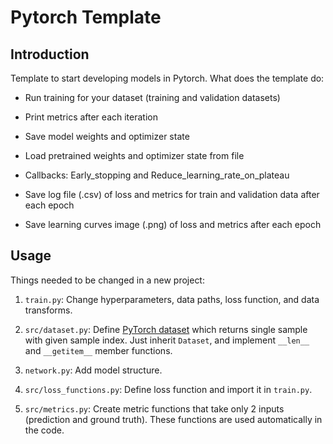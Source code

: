 # Pytorch Template

## Introduction

Template to start developing models in Pytorch. What does the template do:

- Run training for your dataset (training and validation datasets)

- Print metrics after each iteration

- Save model weights and optimizer state

- Load pretrained weights and optimizer state from file

- Callbacks: Early_stopping and Reduce_learning_rate_on_plateau

- Save log file (.csv) of loss and metrics for train and validation data after each epoch

- Save learning curves image (.png) of loss and metrics after each epoch

## Usage

Things needed to be changed in a new project:

1. `train.py`: Change hyperparameters, data paths, loss function, and data transforms.

1. `src/dataset.py`: Define [PyTorch dataset](https://pytorch.org/tutorials/beginner/data_loading_tutorial.html) which returns single sample with given sample index. Just inherit `Dataset`, and implement `__len__` and `__getitem__` member functions.

1. `network.py`: Add model structure.

1. `src/loss_functions.py`: Define loss function and import it in `train.py`.

1. `src/metrics.py`: Create metric functions that take only 2 inputs (prediction and ground truth). These functions are used automatically in the code.
